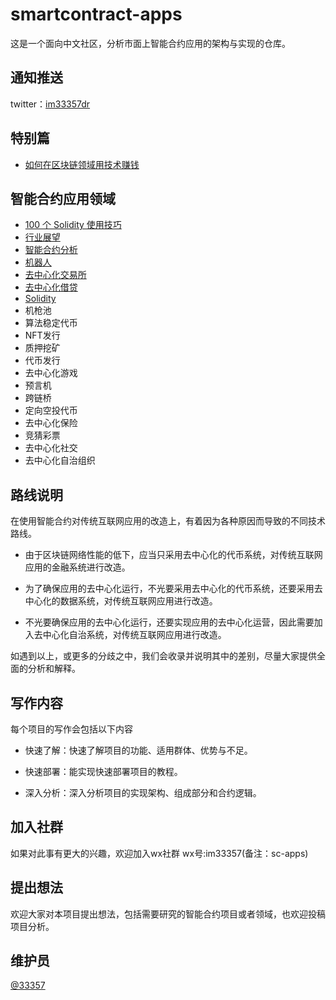 # smartcontract-apps

这是一个面向中文社区，分析市面上智能合约应用的架构与实现的仓库。

## 通知推送

twitter：[im33357dr](https://twitter.com/im33357dr)

## 特别篇

- [如何在区块链领域用技术赚钱](./earn.md)

## 智能合约应用领域

- [100 个 Solidity 使用技巧](./Solidity_100)
- [行业展望](./Outlook)
- [智能合约分析](./Event)
- [机器人](./Robot)
- [去中心化交易所](./DEX)
- [去中心化借贷](./Loan)
- [Solidity](./Solidity)
- 机枪池
- 算法稳定代币
- NFT发行
- 质押挖矿
- 代币发行
- 去中心化游戏
- 预言机
- 跨链桥
- 定向空投代币
- 去中心化保险
- 竞猜彩票
- 去中心化社交
- 去中心化自治组织

## 路线说明

在使用智能合约对传统互联网应用的改造上，有着因为各种原因而导致的不同技术路线。

- 由于区块链网络性能的低下，应当只采用去中心化的代币系统，对传统互联网应用的金融系统进行改造。

- 为了确保应用的去中心化运行，不光要采用去中心化的代币系统，还要采用去中心化的数据系统，对传统互联网应用进行改造。

- 不光要确保应用的去中心化运行，还要实现应用的去中心化运营，因此需要加入去中心化自治系统，对传统互联网应用进行改造。

如遇到以上，或更多的分歧之中，我们会收录并说明其中的差别，尽量大家提供全面的分析和解释。

## 写作内容

每个项目的写作会包括以下内容

- 快速了解：快速了解项目的功能、适用群体、优势与不足。

- 快速部署：能实现快速部署项目的教程。

- 深入分析：深入分析项目的实现架构、组成部分和合约逻辑。

## 加入社群

如果对此事有更大的兴趣，欢迎加入wx社群
wx号:im33357(备注：sc-apps)

## 提出想法

欢迎大家对本项目提出想法，包括需要研究的智能合约项目或者领域，也欢迎投稿项目分析。

## 维护员

[@33357](https://github.com/33357)



